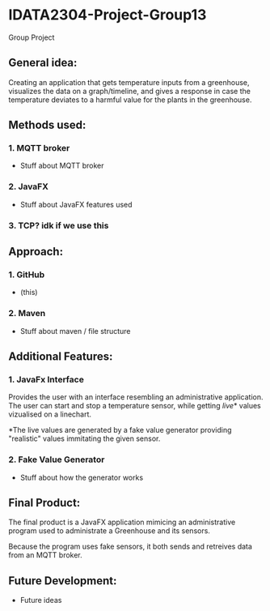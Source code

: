 # IDATA2304-Project-Group13
Group Project
 
## General idea:
Creating an application that gets temperature inputs from a greenhouse, visualizes the data on a graph/timeline, and gives a response in case the temperature deviates to a harmful value for the plants in the greenhouse.

## Methods used:
### 1. MQTT broker
- Stuff about MQTT broker

### 2. JavaFX
- Stuff about JavaFX features used

### 3. TCP? idk if we use this

## Approach:
### 1. GitHub
- (this)

### 2. Maven
- Stuff about maven / file structure

## Additional Features:
### 1. JavaFx Interface
Provides the user with an interface resembling an administrative application. The user can start and stop a temperature sensor, while getting *live** values vizualised on a linechart.

*The live values are generated by a fake value generator providing "realistic" values immitating the given sensor.

### 2. Fake Value Generator
- Stuff about how the generator works

## Final Product:
The final product is a JavaFX application mimicing an administrative program used to administrate a Greenhouse and its sensors.

Because the program uses fake sensors, it both sends and retreives data from an MQTT broker.

## Future Development:
- Future ideas
